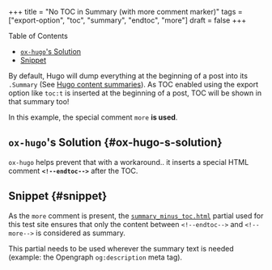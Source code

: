+++
title = "No TOC in Summary (with more comment marker)"
tags = ["export-option", "toc", "summary", "endtoc", "more"]
draft = false
+++

<nav class="ox-hugo-toc toc">

<div class="heading">Table of Contents</div>

- [`ox-hugo`'s Solution](#ox-hugo-s-solution)
- [Snippet](#snippet)

</nav>
<!--endtoc-->

By default, Hugo will dump everything at the beginning of a post into
its `.Summary` (See [Hugo content summaries](https://gohugo.io/content-management/summaries/)). As TOC enabled using the
export option like `toc:t` is inserted at the beginning of a post, TOC
will be shown in that summary too!

In this example, the special comment `more` **is used**.

<!--more-->


## `ox-hugo`'s Solution {#ox-hugo-s-solution}

`ox-hugo` helps prevent that with a workaround.. it inserts a special
HTML comment **`<!--endtoc-->`** after the TOC.


## Snippet {#snippet}

As the `more` comment is present, the [`summary_minus_toc.html`](https://github.com/kaushalmodi/hugo-bare-min-theme/blob/master/layouts/partials/summary_minus_toc.html) partial
used for this test site ensures that only the content between
`<!--endtoc-->` and `<!--more-->` is considered as summary.

This partial needs to be used wherever the summary text is needed
(example: the Opengraph `og:description` meta tag).
